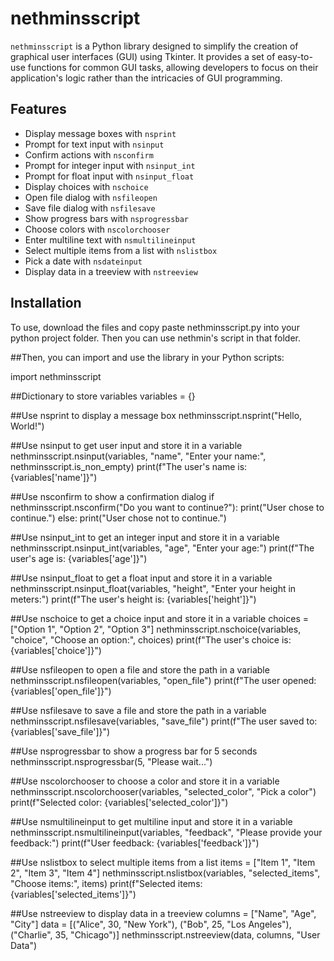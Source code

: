 # nethminsscript

`nethminsscript` is a Python library designed to simplify the creation of graphical user interfaces (GUI) using Tkinter. It provides a set of easy-to-use functions for common GUI tasks, allowing developers to focus on their application's logic rather than the intricacies of GUI programming.

## Features

- Display message boxes with `nsprint`
- Prompt for text input with `nsinput`
- Confirm actions with `nsconfirm`
- Prompt for integer input with `nsinput_int`
- Prompt for float input with `nsinput_float`
- Display choices with `nschoice`
- Open file dialog with `nsfileopen`
- Save file dialog with `nsfilesave`
- Show progress bars with `nsprogressbar`
- Choose colors with `nscolorchooser`
- Enter multiline text with `nsmultilineinput`
- Select multiple items from a list with `nslistbox`
- Pick a date with `nsdateinput`
- Display data in a treeview with `nstreeview`

## Installation

To use, download the files and copy paste nethminsscript.py into your python project folder. Then you can use nethmin's script in that folder.

##Then, you can import and use the library in your Python scripts:

import nethminsscript

##Dictionary to store variables
variables = {}

##Use nsprint to display a message box
nethminsscript.nsprint("Hello, World!")

##Use nsinput to get user input and store it in a variable
nethminsscript.nsinput(variables, "name", "Enter your name:", nethminsscript.is_non_empty)
print(f"The user's name is: {variables['name']}")

##Use nsconfirm to show a confirmation dialog
if nethminsscript.nsconfirm("Do you want to continue?"):
    print("User chose to continue.")
else:
    print("User chose not to continue.")

##Use nsinput_int to get an integer input and store it in a variable
nethminsscript.nsinput_int(variables, "age", "Enter your age:")
print(f"The user's age is: {variables['age']}")

##Use nsinput_float to get a float input and store it in a variable
nethminsscript.nsinput_float(variables, "height", "Enter your height in meters:")
print(f"The user's height is: {variables['height']}")

##Use nschoice to get a choice input and store it in a variable
choices = ["Option 1", "Option 2", "Option 3"]
nethminsscript.nschoice(variables, "choice", "Choose an option:", choices)
print(f"The user's choice is: {variables['choice']}")

##Use nsfileopen to open a file and store the path in a variable
nethminsscript.nsfileopen(variables, "open_file")
print(f"The user opened: {variables['open_file']}")

##Use nsfilesave to save a file and store the path in a variable
nethminsscript.nsfilesave(variables, "save_file")
print(f"The user saved to: {variables['save_file']}")

##Use nsprogressbar to show a progress bar for 5 seconds
nethminsscript.nsprogressbar(5, "Please wait...")

##Use nscolorchooser to choose a color and store it in a variable
nethminsscript.nscolorchooser(variables, "selected_color", "Pick a color")
print(f"Selected color: {variables['selected_color']}")

##Use nsmultilineinput to get multiline input and store it in a variable
nethminsscript.nsmultilineinput(variables, "feedback", "Please provide your feedback:")
print(f"User feedback: {variables['feedback']}")

##Use nslistbox to select multiple items from a list
items = ["Item 1", "Item 2", "Item 3", "Item 4"]
nethminsscript.nslistbox(variables, "selected_items", "Choose items:", items)
print(f"Selected items: {variables['selected_items']}")

##Use nstreeview to display data in a treeview
columns = ["Name", "Age", "City"]
data = [("Alice", 30, "New York"), ("Bob", 25, "Los Angeles"), ("Charlie", 35, "Chicago")]
nethminsscript.nstreeview(data, columns, "User Data")

